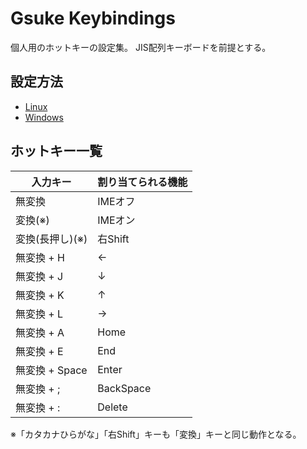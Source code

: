 # Gsuke Keybindings

個人用のホットキーの設定集。
JIS配列キーボードを前提とする。

## 設定方法

* [Linux](linux/README.md)
* [Windows](windows/README.md)

## ホットキー一覧

| 入力キー        | 割り当てられる機能 |
| ----------- | --------- |
| 無変換         | IMEオフ     |
| 変換(※)       | IMEオン     |
| 変換(長押し)(※)  | 右Shift    |
| 無変換 + H     | ←         |
| 無変換 + J     | ↓         |
| 無変換 + K     | ↑         |
| 無変換 + L     | →         |
| 無変換 + A     | Home      |
| 無変換 + E     | End       |
| 無変換 + Space | Enter     |
| 無変換 + ;     | BackSpace |
| 無変換 + :     | Delete    |

※「カタカナひらがな」「右Shift」キーも「変換」キーと同じ動作となる。
